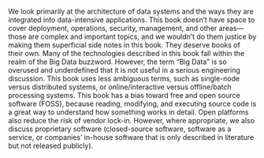 We look primarily at the architecture of data systems and the ways they are integrated into
data-intensive applications. This book doesn’t have space to cover deployment, operations, security, management, and other areas—those are complex and important topics, and we wouldn’t do
them justice by making them superficial side notes in this book. They deserve books of their own. Many of the technologies described in this book fall within the realm of the Big Data buzzword.
However, the term “Big Data” is so overused and underdefined that it is not useful in a serious
engineering discussion. This book uses less ambiguous terms, such as single-node versus distributed
systems, or online/interactive versus offline/batch processing systems. This book has a bias toward free and open source software (FOSS), because reading, modifying, and
executing source code is a great way to understand how something works in detail. Open platforms
also reduce the risk of vendor lock-in. However, where appropriate, we also discuss proprietary
software (closed-source software, software as a service, or companies’ in-house software that is
only described in literature but not released publicly).